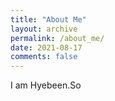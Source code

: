 ```yaml
---
title: "About Me"
layout: archive
permalink: /about_me/
date: 2021-08-17
comments: false
---
```


I am Hyebeen.So
